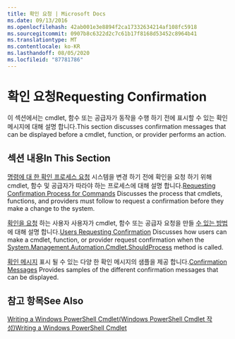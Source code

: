 ```yaml
---
title: 확인 요청 | Microsoft Docs
ms.date: 09/13/2016
ms.openlocfilehash: 42ab001e3e8894f2ca17332634214af108fc5918
ms.sourcegitcommit: 0907b8c6322d2c7c61b17f8168d53452c8964b41
ms.translationtype: MT
ms.contentlocale: ko-KR
ms.lasthandoff: 08/05/2020
ms.locfileid: "87781786"
---
```

# <a name="requesting-confirmation"></a><span data-ttu-id="7ee06-102">확인 요청</span><span class="sxs-lookup"><span data-stu-id="7ee06-102">Requesting Confirmation</span></span>

<span data-ttu-id="7ee06-103">이 섹션에서는 cmdlet, 함수 또는 공급자가 동작을 수행 하기 전에 표시할 수 있는 확인 메시지에 대해 설명 합니다.</span><span class="sxs-lookup"><span data-stu-id="7ee06-103">This section discusses confirmation messages that can be displayed before a cmdlet, function, or provider performs an action.</span></span>

## <a name="in-this-section"></a><span data-ttu-id="7ee06-104">섹션 내용</span><span class="sxs-lookup"><span data-stu-id="7ee06-104">In This Section</span></span>

<span data-ttu-id="7ee06-105">[명령에 대 한 확인 프로세스 요청](./requesting-confirmation-from-cmdlets.md) 시스템을 변경 하기 전에 확인을 요청 하기 위해 cmdlet, 함수 및 공급자가 따라야 하는 프로세스에 대해 설명 합니다.</span><span class="sxs-lookup"><span data-stu-id="7ee06-105">[Requesting Confirmation Process for Commands](./requesting-confirmation-from-cmdlets.md) Discusses the process that cmdlets, functions, and providers must follow to request a confirmation before they make a change to the system.</span></span>

<span data-ttu-id="7ee06-106">[확인을 요청](./users-requesting-confirmation.md) 하는 사용자 사용자가 cmdlet, 함수 또는 공급자 요청을 만들 [수 있는 방법](/dotnet/api/System.Management.Automation.Cmdlet.ShouldProcess) 에 대해 설명 합니다.</span><span class="sxs-lookup"><span data-stu-id="7ee06-106">[Users Requesting Confirmation](./users-requesting-confirmation.md) Discusses how users can make a cmdlet, function, or provider request confirmation when the [System.Management.Automation.Cmdlet.ShouldProcess](/dotnet/api/System.Management.Automation.Cmdlet.ShouldProcess) method is called.</span></span>

<span data-ttu-id="7ee06-107">[확인 메시지](./confirmation-messages.md) 표시 될 수 있는 다양 한 확인 메시지의 샘플을 제공 합니다.</span><span class="sxs-lookup"><span data-stu-id="7ee06-107">[Confirmation Messages](./confirmation-messages.md) Provides samples of the different confirmation messages that can be displayed.</span></span>

## <a name="see-also"></a><span data-ttu-id="7ee06-108">참고 항목</span><span class="sxs-lookup"><span data-stu-id="7ee06-108">See Also</span></span>

[<span data-ttu-id="7ee06-109">Writing a Windows PowerShell Cmdlet(Windows PowerShell Cmdlet 작성)</span><span class="sxs-lookup"><span data-stu-id="7ee06-109">Writing a Windows PowerShell Cmdlet</span></span>](./writing-a-windows-powershell-cmdlet.md)
